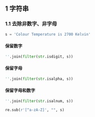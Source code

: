 ## 1 字符串

### 1.1 去除非数字、非字母

```python
s = 'Colour Temperature is 2700 Kelvin'
```

#### 保留数字

```python
''.join(filter(str.isdigit, s))
```

#### 保留字母

```python
''.join(filter(str.isalpha, s))
```

#### 保留字母和数字

```python
''.join(filter(str.isalnum, s))
```

```python
re.sub(r'[^a-zA-Z]', "", s)
```

